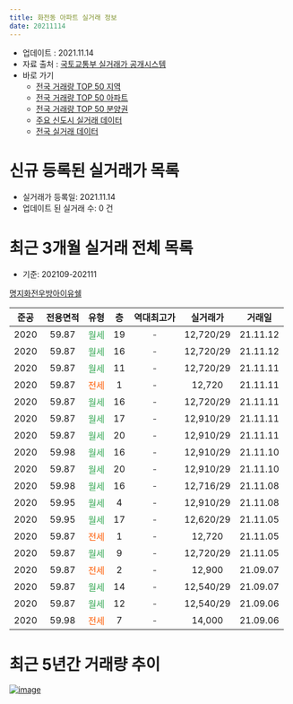 ```yaml
---
title: 화전동 아파트 실거래 정보
date: 20211114
---
```


* 업데이트 : 2021.11.14
* 자료 출처 : [국토교통부 실거래가 공개시스템](http://rt.molit.go.kr)
* 바로 가기
    * [전국 거래량 TOP 50 지역](https://apt-info.github.io/apt-trade-info/tr)
    * [전국 거래량 TOP 50 아파트](https://apt-info.github.io/apt-trade-info/ta)
    * [전국 거래량 TOP 50 분양권](https://apt-info.github.io/apt-trade-info/tb)
    * [주요 신도시 실거래 데이터](https://apt-info.github.io/apt-trade-info/newtown)
    * [전국 실거래 데이터](https://apt-info.github.io/apt-trade-info/all)



<script async src="https://pagead2.googlesyndication.com/pagead/js/adsbygoogle.js"></script>
<!-- 기본광고 -->
<ins class="adsbygoogle"
     style="display:block"
     data-ad-client="ca-pub-1142216861245946"
     data-ad-slot="4805727019"
     data-ad-format="auto"
     data-full-width-responsive="true"></ins>
<script>
     (adsbygoogle = window.adsbygoogle || []).push({});
</script>


# 신규 등록된 실거래가 목록

* 실거래가 등록일: 2021.11.14
* 업데이트 된 실거래 수: 0 건




<script async src="https://pagead2.googlesyndication.com/pagead/js/adsbygoogle.js"></script>
<!-- 기본광고 -->
<ins class="adsbygoogle"
     style="display:block"
     data-ad-client="ca-pub-1142216861245946"
     data-ad-slot="4805727019"
     data-ad-format="auto"
     data-full-width-responsive="true"></ins>
<script>
     (adsbygoogle = window.adsbygoogle || []).push({});
</script>


# 최근 3개월 실거래 전체 목록
* 기준: 202109-202111


[명지화전우방아이유쉘](https://search.naver.com/search.naver?query=%EB%AA%85%EC%A7%80%ED%99%94%EC%A0%84%EC%9A%B0%EB%B0%A9%EC%95%84%EC%9D%B4%EC%9C%A0%EC%89%98)

|준공|전용면적|유형|층|역대최고가|실거래가|거래일|
|:---:|:---:|:---:|:---:|:---:|:---:|:---:|
|2020|59.87|<span style="color:#34A853">월세</span>|19|<span style="color:#444444">-</span>|12,720/29|21.11.12|
|2020|59.87|<span style="color:#34A853">월세</span>|16|<span style="color:#444444">-</span>|12,720/29|21.11.12|
|2020|59.87|<span style="color:#34A853">월세</span>|11|<span style="color:#444444">-</span>|12,720/29|21.11.11|
|2020|59.87|<span style="color:#FF5A00">전세</span>|1|<span style="color:#444444">-</span>|12,720|21.11.11|
|2020|59.87|<span style="color:#34A853">월세</span>|16|<span style="color:#444444">-</span>|12,720/29|21.11.11|
|2020|59.87|<span style="color:#34A853">월세</span>|17|<span style="color:#444444">-</span>|12,910/29|21.11.11|
|2020|59.87|<span style="color:#34A853">월세</span>|20|<span style="color:#444444">-</span>|12,910/29|21.11.11|
|2020|59.98|<span style="color:#34A853">월세</span>|16|<span style="color:#444444">-</span>|12,910/29|21.11.10|
|2020|59.87|<span style="color:#34A853">월세</span>|20|<span style="color:#444444">-</span>|12,910/29|21.11.10|
|2020|59.98|<span style="color:#34A853">월세</span>|16|<span style="color:#444444">-</span>|12,716/29|21.11.08|
|2020|59.95|<span style="color:#34A853">월세</span>|4|<span style="color:#444444">-</span>|12,910/29|21.11.08|
|2020|59.95|<span style="color:#34A853">월세</span>|17|<span style="color:#444444">-</span>|12,620/29|21.11.05|
|2020|59.87|<span style="color:#FF5A00">전세</span>|1|<span style="color:#444444">-</span>|12,720|21.11.05|
|2020|59.87|<span style="color:#34A853">월세</span>|9|<span style="color:#444444">-</span>|12,720/29|21.11.05|
|2020|59.87|<span style="color:#FF5A00">전세</span>|2|<span style="color:#444444">-</span>|12,900|21.09.07|
|2020|59.87|<span style="color:#34A853">월세</span>|14|<span style="color:#444444">-</span>|12,540/29|21.09.07|
|2020|59.87|<span style="color:#34A853">월세</span>|12|<span style="color:#444444">-</span>|12,540/29|21.09.06|
|2020|59.98|<span style="color:#FF5A00">전세</span>|7|<span style="color:#444444">-</span>|14,000|21.09.06|



<script async src="https://pagead2.googlesyndication.com/pagead/js/adsbygoogle.js"></script>
<!-- 기본광고 -->
<ins class="adsbygoogle"
     style="display:block"
     data-ad-client="ca-pub-1142216861245946"
     data-ad-slot="4805727019"
     data-ad-format="auto"
     data-full-width-responsive="true"></ins>
<script>
     (adsbygoogle = window.adsbygoogle || []).push({});
</script>


# 최근 5년간 거래량 추이


<div style="width:100%;">
    <canvas id="deal_progress" height="200"></canvas>
</div>

<script>
new Chart(document.getElementById("deal_progress"), {
    type: 'line',
    data: {
        labels: ['20.06','20.07','20.11','20.12','21.01','21.02','21.03','21.04','21.05','21.06','21.07','21.08','21.09','21.11'],
        datasets: [{
            label: '매매/분양권',
            data: [0,0,0,0,0,0,0,0,0,0,0,0,0,0],
            borderColor: "rgba(66, 133, 243, 1)",
            backgroundColor: "rgba(66, 133, 243, 0.05)",
            borderWidth: 1,
            pointRadius: 0,
            fill: false,
            lineTension: 0
        },{
            label: '전/월세',
            data: [1,1,14,18,5,1,12,9,29,75,93,116,4,14],
            borderColor: "rgba(255, 90, 0, 1)",
            backgroundColor: "rgba(255, 90, 0, 0.05)",
            borderWidth: 1,
            pointRadius: 0,
            fill: false,
            lineTension: 0
        },{
            label: '합계',
            data: [1,1,14,18,5,1,12,9,29,75,93,116,4,14],
            borderColor: "rgba(0, 0, 0, 1)",
            backgroundColor: "rgba(0, 0, 0, 0.03)",
            borderWidth: 0.1,
            pointRadius: 0,
            fill: true,
            lineTension: 0
        }
        ]
    },
    options: {
        responsive: true,
        title: {
            display: false
        },
        tooltips: {
            mode: 'index',
            intersect: false
        },
        hover: {
            mode: 'nearest',
            intersect: true
        },
        scales: {
            xAxes: [{
                display: true,
                scaleLabel: {
                    display: true,
                    labelString: '년/월'
                }
            }],
            yAxes: [{
                display: true,
                ticks: {
                    suggestedMin: 0,
                },
                scaleLabel: {
                    display: true,
                    labelString: '실거래 수'
                }
            }]
        }
    }
});

</script>


[![image](https://apt-info.github.io/images/2020-01-03-apt-trade-info/1024x500.png)](https://play.google.com/store/apps/details?id=com.aptinfo.apttradeinfo)

